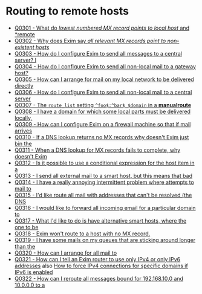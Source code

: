 Routing to remote hosts
====

- [Q0301 - What do *lowest numbered MX record points to local host* and *remote](Q0301)
- [Q0302 - Why does Exim say *all relevant MX records point to non-existent hosts*](Q0302)
- [Q0303 - How do I configure Exim to send all messages to a central server? I](Q0303)
- [Q0304 - How do I configure Exim to send all non-local mail to a gateway host?](Q0304)
- [Q0305 - How can I arrange for mail on my local network to be delivered directly](Q0305)
- [Q0306 - How do I configure Exim to send all non-local mail to a central server](Q0306)
- [Q0307 - The `route_list` setting `^foo$:^bar$ $domain` in a **manualroute**](Q0307)
- [Q0308 - I have a domain for which some local parts must be delivered locally,](Q0308)
- [Q0309 - How can I configure Exim on a firewall machine so that if mail arrives](Q0309)
- [Q0310 - If a DNS lookup returns no MX records why doesn't Exim just bin the](Q0310)
- [Q0311 - When a DNS lookup for MX records fails to complete, why doesn't Exim](Q0311)
- [Q0312 - Is it possible to use a conditional expression for the host item in a](Q0312)
- [Q0313 - I send all external mail to a smart host, but this means that bad](Q0313)
- [Q0314 - I have a really annoying intermittent problem where attempts to mail to](Q0314)
- [Q0315 - I'd like route all mail with addresses that can't be resolved (the DNS](Q0315)
- [Q0316 - I would like to forward all incoming email for a particular domain to](Q0316)
- [Q0317 - What I'd like to do is have alternative smart hosts, where the one to be](Q0317)
- [Q0318 - Exim won't route to a host with no MX record.](Q0318)
- [Q0319 - I have some mails on my queues that are sticking around longer than the](Q0319)
- [Q0320 - How can I arrange for all mail to](Q0320)
- [Q0321 - How can I tell an Exim router to use only IPv4 or only IPv6 addresses](Q0321) also [How to force IPv4 connections for specific domains if IPv6 is enabled](../How-to-force-IPv4-connections-for-specific-domains-if-IPv6-is-enabled)
- [Q0322 - How can I reroute all messages bound for 192.168.10.0 and 10.0.0.0 to a](Q0322)
